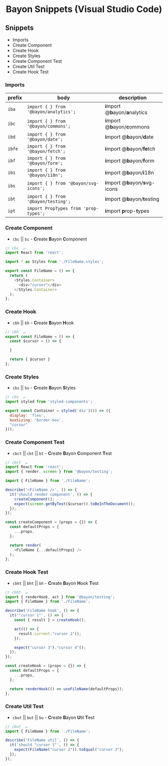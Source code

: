<p>
  <h1 align="center">Bayon Snippets (Visual Studio Code)</h1>
</p>

## Snippets

- Imports
- Create Component
- Create Hook
- Create Styles
- Create Component Test
- Create Util Test
- Create Hook Test

### Imports

| prefix | body                                             | description                         |
| ------ | ------------------------------------------------ | ----------------------------------- |
| `iba`  | <code>import { } from '@bayon/analytics';</code> | **i**mport @**b**ayon/**a**nalytics |
| `ibc`  | <code>import { } from '@bayon/commons';</code>   | **i**mport @**b**ayon/**c**ommons   |
| `ibd`  | <code>import { } from '@bayon/date';</code>      | **i**mport @**b**ayon/**d**ate      |
| `ibfe` | <code>import { } from '@bayon/fetch';</code>     | **i**mport @**b**ayon/**fe**tch     |
| `ibf`  | <code>import { } from '@bayon/form';</code>      | **i**mport @**b**ayon/**f**orm      |
| `ibi`  | <code>import { } from '@bayon/i18n';</code>      | **i**mport @**b**ayon/**i**18n      |
| `ibs`  | <code>import { } from '@bayon/svg-icons';</code> | **i**mport @**b**ayon/**s**vg-icons |
| `ibt`  | <code>import { } from '@bayon/testing';</code>   | **i**mport @**b**ayon/**t**esting   |
| `ipt`  | <code>import PropTypes from 'prop-types';</code> | **i**mport **p**rop-**t**ypes       |

### Create Component

- `cbc` || `bc` - **C**reate **B**ayon **C**omponent

```javascript
// cbc  ↵
import React from 'react';

import * as Styles from './FileName.styles';

export const FileName = () => {
  return (
    <Styles.Container>
      <div>"cursor"</div>
    </Styles.Container>
  );
};

```

### Create Hook

- `cbh` || `bh` - **C**reate **B**ayon **H**ook

```javascript
// cbh  ↵
export const FileName = () => {
  const $cursor = () => {

  }

  return { $cursor }
};

```

### Create Styles

- `cbs` || `bs` - **C**reate **B**ayon **S**tyles

```javascript
// cbs  ↵
import styled from 'styled-components';

export const Container = styled('div')(() => ({
  display: 'flex',
  boxSizing: 'border-box',
  "cursor"
}));

```

### Create Component Test

- `cbct` || `cbt` || `bt` - **C**reate **B**ayon **C**omponent **T**est

```javascript
// cbct  ↵
import React from 'react';
import { render, screen } from '@bayon/testing';

import { FileName } from './FileName';

describe('<FileName />', () => {
  it('should render component', () => {
    createComponent();
    expect(screen.getByText($cursor)).toBeInTheDocument();
  });
});

const createComponent = (props = {}) => {
  const defaultProps = {
    ...props,
  };

  return render(
    <FileName {...defaultProps} />
  );
};

```

### Create Hook Test

- `cbht` || `bht` || `bh` - **C**reate **B**ayon **H**ook **T**est

```javascript
// cbht  ↵
import { renderHook, act } from '@bayon/testing';
import { FileName } from './FileName';

describe('FileName hook', () => {
  it('"cursor 1"', () => {
    const { result } = createHook();

    act(() => {
      result.current."cursor 2"();
    });

    expect("cursor 3")."cursor 4"();
  });
});

const createHook = (props = {}) => {
  const defaultProps = {
    ...props,
  };

  return renderHook(() => useFileName(defaultProps));
};

```

### Create Util Test

- `cbut` || `but` || `bu` - **C**reate **B**ayon **U**til **T**est

```javascript
// cbut  ↵
import { FileName } from './FileName';

describe('FileName util', () => {
  it('should "cursor 1"', () => {
    expect(FileName("cursor 2")).toEqual("cursor 3");
  });
});

```
